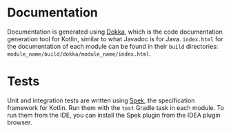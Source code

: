 # Documentation
Documentation is generated using [Dokka](https://github.com/Kotlin/dokka), which is the
code documentation generation tool for Kotlin, similar to what Javadoc is for Java.
`index.html` for the documentation of each module can be found in their `build` directories:
 `module_name/build/dokka/module_name/index.html`.
# Tests
 Unit and integration tests are written using [Spek](htts://spekframework.org), the specification
 framework for Kotlin. Run them with the `test` Gradle task in each module. To run them from the
 IDE, you can install the Spek plugin from the IDEA plugin browser.
